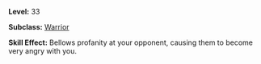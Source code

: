 <!-- TITLE: Skill: Berate -->

**Level:** 33

**Subclass:** [Warrior](warrior)

**Skill Effect:** Bellows profanity at your opponent, causing them to become very angry with you.
